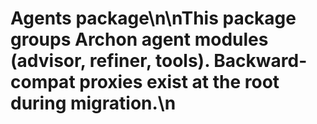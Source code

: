 # Agents package\n\nThis package groups Archon agent modules (advisor, refiner, tools). Backward-compat proxies exist at the root during migration.\n
